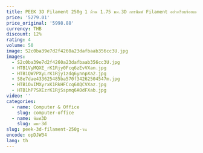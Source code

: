 ```yaml
---
title: PEEK 3D Filament 250g 1 ม้วน 1.75 มม.3D การพิมพ์ Filament อย่างเรียบร้อยแผล Filament บรรจุสูญญากาศ Fast Shipping
price: '5279.01'
price_original: '5998.88'
currency: THB
discount: 12%
rating: 4
volume: 50
image: S2c0ba39e7d2f4260a23dafbaab356cc3U.jpg
images:
  - S2c0ba39e7d2f4260a23dafbaab356cc3U.jpg
  - HTB1VyMQXE_rK1Rjy0Fcq6zEvVXan.jpg
  - HTB1QW7PXyLrK1Rjy1zdq6ynnpXa2.jpg
  - S8e7dae433625485ba570f34262504547m.jpg
  - HTB1OvIMXyrxK1RkHFCcq6AQCVXaz.jpg
  - HTB1hP7SXEzrK1RjSspmq6AOdFXab.jpg
video: ''
categories:
  - name: Computer & Office
    slug: computer-office
  - name: พิมพ์3D
    slug: มพ-3d
slug: peek-3d-filament-250g-วน
encode: opDJW34
lang: th
---
```

  